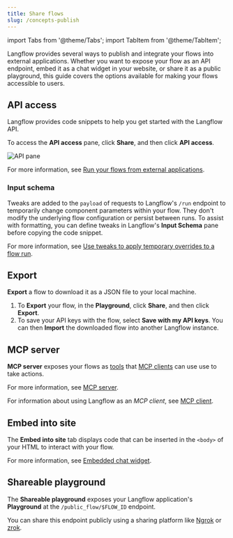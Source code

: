 ```yaml
---
title: Share flows
slug: /concepts-publish
---
```


import Tabs from '@theme/Tabs';
import TabItem from '@theme/TabItem';

Langflow provides several ways to publish and integrate your flows into external applications. Whether you want to expose your flow as an API endpoint, embed it as a chat widget in your website, or share it as a public playground, this guide covers the options available for making your flows accessible to users.

## API access

Langflow provides code snippets to help you get started with the Langflow API.

To access the **API access** pane, click **Share**, and then click **API access**.

![API pane](/img/api-pane.png)

For more information, see [Run your flows from external applications](/get-started-quickstart#run-your-flows-from-external-applications).

### Input schema

Tweaks are added to the `payload` of requests to Langflow's `/run` endpoint to temporarily change component parameters within your flow.
They don't modify the underlying flow configuration or persist between runs.
To assist with formatting, you can define tweaks in Langflow's **Input Schema** pane before copying the code snippet.

For more information, see [Use tweaks to apply temporary overrides to a flow run](/get-started-quickstart#use-tweaks-to-apply-temporary-overrides-to-a-flow-run).

## Export

**Export** a flow to download it as a JSON file to your local machine.

1. To **Export** your flow, in the **Playground**, click **Share**, and then click **Export**.
2. To save your API keys with the flow, select **Save with my API keys**.
You can then **Import** the downloaded flow into another Langflow instance.

## MCP server

**MCP server** exposes your flows as [tools](https://modelcontextprotocol.io/docs/concepts/tools) that [MCP clients](https://modelcontextprotocol.io/clients) can use use to take actions.

For more information, see [MCP server](/mcp-server).

For information about using Langflow as an *MCP client*, see [MCP client](/mcp-client).

## Embed into site

The **Embed into site** tab displays code that can be inserted in the `<body>` of your HTML to interact with your flow.

For more information, see [Embedded chat widget](/embedded-chat-widget).

## Shareable playground

The **Shareable playground** exposes your Langflow application's **Playground** at the `/public_flow/$FLOW_ID` endpoint.

You can share this endpoint publicly using a sharing platform like [Ngrok](https://ngrok.com/docs/getting-started/?os=macos) or [zrok](https://docs.zrok.io/docs/getting-started).